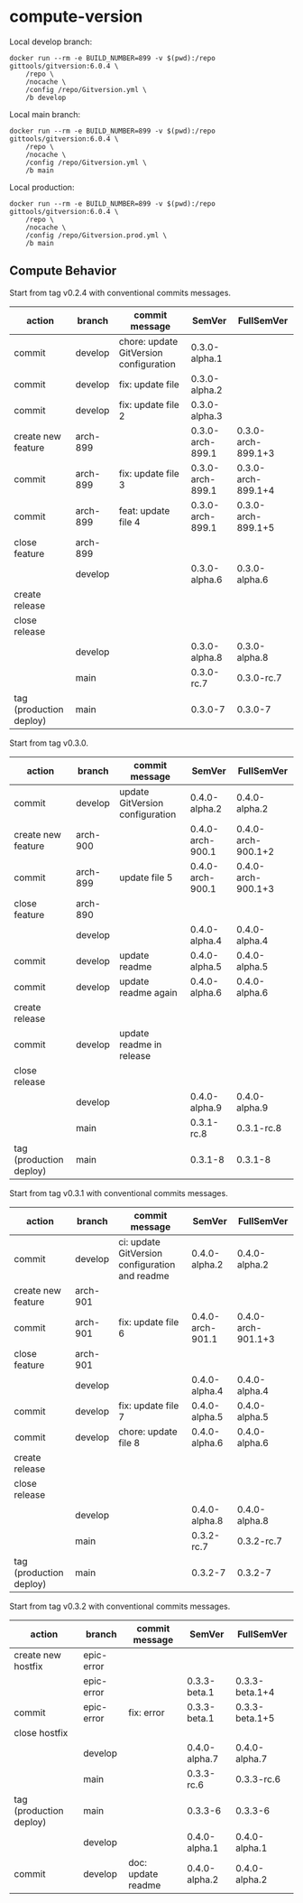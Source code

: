 # compute-version

Local develop branch:

```
docker run --rm -e BUILD_NUMBER=899 -v $(pwd):/repo gittools/gitversion:6.0.4 \
    /repo \
    /nocache \
    /config /repo/Gitversion.yml \
    /b develop
```

Local main branch:

```
docker run --rm -e BUILD_NUMBER=899 -v $(pwd):/repo gittools/gitversion:6.0.4 \
    /repo \
    /nocache \
    /config /repo/Gitversion.yml \
    /b main
```

Local production:

```
docker run --rm -e BUILD_NUMBER=899 -v $(pwd):/repo gittools/gitversion:6.0.4 \
    /repo \
    /nocache \
    /config /repo/Gitversion.prod.yml \
    /b main
```

## Compute Behavior

Start from tag v0.2.4 with conventional commits messages.

| action                  | branch   | commit message                         | SemVer           | FullSemVer         |
| ----------------------- | -------- | -------------------------------------- | ---------------- | ------------------ |
| commit                  | develop  | chore: update GitVersion configuration | 0.3.0-alpha.1    |                    |
| commit                  | develop  | fix: update file                       | 0.3.0-alpha.2    |                    |
| commit                  | develop  | fix: update file 2                     | 0.3.0-alpha.3    |                    |
| create new feature      | arch-899 |                                        | 0.3.0-arch-899.1 | 0.3.0-arch-899.1+3 |
| commit                  | arch-899 | fix: update file 3                     | 0.3.0-arch-899.1 | 0.3.0-arch-899.1+4 |
| commit                  | arch-899 | feat: update file 4                    | 0.3.0-arch-899.1 | 0.3.0-arch-899.1+5 |
| close feature           | arch-899 |                                        |                  |                    |
|                         | develop  |                                        | 0.3.0-alpha.6    | 0.3.0-alpha.6      |
| create release          |          |                                        |                  |                    |
| close release           |          |                                        |                  |                    |
|                         | develop  |                                        | 0.3.0-alpha.8    | 0.3.0-alpha.8      |
|                         | main     |                                        | 0.3.0-rc.7       | 0.3.0-rc.7         |
| tag (production deploy) | main     |                                        | 0.3.0-7          | 0.3.0-7            |

Start from tag v0.3.0.

| action                  | branch   | commit message                  | SemVer           | FullSemVer         |
| ----------------------- | -------- | ------------------------------- | ---------------- | ------------------ |
| commit                  | develop  | update GitVersion configuration | 0.4.0-alpha.2    | 0.4.0-alpha.2      |
| create new feature      | arch-900 |                                 | 0.4.0-arch-900.1 | 0.4.0-arch-900.1+2 |
| commit                  | arch-899 | update file 5                   | 0.4.0-arch-900.1 | 0.4.0-arch-900.1+3 |
| close feature           | arch-890 |                                 |                  |                    |
|                         | develop  |                                 | 0.4.0-alpha.4    | 0.4.0-alpha.4      |
| commit                  | develop  | update readme                   | 0.4.0-alpha.5    | 0.4.0-alpha.5      |
| commit                  | develop  | update readme again             | 0.4.0-alpha.6    | 0.4.0-alpha.6      |
| create release          |          |                                 |                  |                    |
| commit                  | develop  | update readme in release        |                  |                    |
| close release           |          |                                 |                  |                    |
|                         | develop  |                                 | 0.4.0-alpha.9    | 0.4.0-alpha.9      |
|                         | main     |                                 | 0.3.1-rc.8       | 0.3.1-rc.8         |
| tag (production deploy) | main     |                                 | 0.3.1-8          | 0.3.1-8            |

Start from tag v0.3.1 with conventional commits messages.

| action                  | branch   | commit message                                 | SemVer           | FullSemVer         |
| ----------------------- | -------- | ---------------------------------------------- | ---------------- | ------------------ |
| commit                  | develop  | ci: update GitVersion configuration and readme | 0.4.0-alpha.2    | 0.4.0-alpha.2      |
| create new feature      | arch-901 |                                                |                  |                    |
| commit                  | arch-901 | fix: update file 6                             | 0.4.0-arch-901.1 | 0.4.0-arch-901.1+3 |
| close feature           | arch-901 |                                                |                  |                    |
|                         | develop  |                                                | 0.4.0-alpha.4    | 0.4.0-alpha.4      |
| commit                  | develop  | fix: update file 7                             | 0.4.0-alpha.5    | 0.4.0-alpha.5      |
| commit                  | develop  | chore: update file 8                           | 0.4.0-alpha.6    | 0.4.0-alpha.6      |
| create release          |          |                                                |                  |                    |
| close release           |          |                                                |                  |                    |
|                         | develop  |                                                | 0.4.0-alpha.8    | 0.4.0-alpha.8      |
|                         | main     |                                                | 0.3.2-rc.7       | 0.3.2-rc.7         |
| tag (production deploy) | main     |                                                | 0.3.2-7          | 0.3.2-7            |

Start from tag v0.3.2 with conventional commits messages.

| action                  | branch     | commit message     | SemVer        | FullSemVer     |
| ----------------------- | ---------- | ------------------ | ------------- | -------------- |
| create new hostfix      | epic-error |                    |               |                |
|                         | epic-error |                    | 0.3.3-beta.1  | 0.3.3-beta.1+4 |
| commit                  | epic-error | fix: error         | 0.3.3-beta.1  | 0.3.3-beta.1+5 |
| close hostfix           |            |                    |               |                |
|                         | develop    |                    | 0.4.0-alpha.7 | 0.4.0-alpha.7  |
|                         | main       |                    | 0.3.3-rc.6    | 0.3.3-rc.6     |
| tag (production deploy) | main       |                    | 0.3.3-6       | 0.3.3-6        |
|                         | develop    |                    | 0.4.0-alpha.1 | 0.4.0-alpha.1  |
| commit                  | develop    | doc: update readme | 0.4.0-alpha.2 | 0.4.0-alpha.2  |
